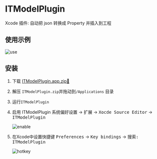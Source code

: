 
# ITModelPlugin
Xcode 插件: 自动把 json 转换成 Property 并插入到工程

## 使用示例
   ![use](https://raw.githubusercontent.com/witchan/ITModelPlugin/master/Image/use.gif)

## 安装
1. 下载 [ITModelPlugin.app.zip📎](https://github.com/witchan/ITModelPlugin/blob/master/ITModelPlugin.app.zip)
2. 解压 `ITModelPlugin.zip`并拖动到`/Applications` 目录
3. 运行`ITModelPlugin`
4. 启用 ITModelPlugin
<kbd>系统偏好设置</kbd> -> <kbd>扩展</kbd> -> <kbd>Xocde Source Editor</kbd> -> <kbd>ITModelPlugin</kbd>

   ![enable](https://raw.githubusercontent.com/witchan/ITModelPlugin/master/Image/enable.png)

5. 在Xcode中设置快捷键 
<kbd>Preferences</kbd> -> <kbd>Key bindings</kbd> -> <kbd>搜索: ITModelPlugin</kbd>

   ![hotkey](https://raw.githubusercontent.com/witchan/ITModelPlugin/master/Image/hotkey.png)

